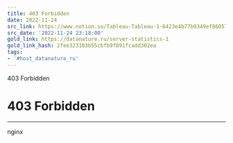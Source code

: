 ```yaml
---
title: 403 Forbidden
date: 2022-11-24
src_link: https://www.notion.so/Tableau-Tableau-1-6423e4b77b9349ef86057cefe9f4c9a5
src_date: '2022-11-24 23:18:00'
gold_link: https://datanature.ru/server-statistics-1
gold_link_hash: 2fee323103b55cbfb9f891fcadd302ea
tags:
- '#host_datanature_ru'
---
```



403 Forbidden

403 Forbidden
=============




---

nginx